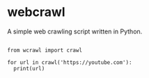 # webcrawl

A simple web crawling script written in Python.

```python3

from wcrawl import crawl

for url in crawl('https://youtube.com'):
  print(url)  
```
